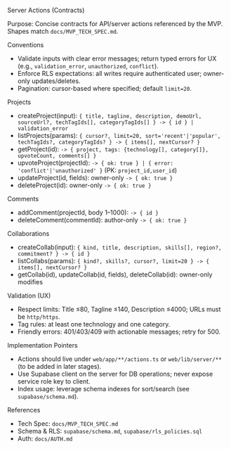 Server Actions (Contracts)

Purpose: Concise contracts for API/server actions referenced by the MVP. Shapes match `docs/MVP_TECH_SPEC.md`.

Conventions
- Validate inputs with clear error messages; return typed errors for UX (e.g., `validation_error`, `unauthorized`, `conflict`).
- Enforce RLS expectations: all writes require authenticated user; owner-only updates/deletes.
- Pagination: cursor-based where specified; default `limit=20`.

Projects
- createProject(input): `{ title, tagline, description, demoUrl, sourceUrl?, techTagIds[], categoryTagIds[] } -> { id } | validation_error`
- listProjects(params): `{ cursor?, limit=20, sort='recent'|'popular', techTagIds?, categoryTagIds? } -> { items[], nextCursor? }`
- getProject(id): `-> { project, tags: {technology[], category[]}, upvoteCount, comments[] }`
- upvoteProject(projectId): `-> { ok: true } | { error: 'conflict'|'unauthorized' }` (PK: `project_id,user_id`)
- updateProject(id, fields): owner-only `-> { ok: true }`
- deleteProject(id): owner-only `-> { ok: true }`

Comments
- addComment(projectId, body 1–1000): `-> { id }`
- deleteComment(commentId): author-only `-> { ok: true }`

Collaborations
- createCollab(input): `{ kind, title, description, skills[], region?, commitment? } -> { id }`
- listCollabs(params): `{ kind?, skills?, cursor?, limit=20 } -> { items[], nextCursor? }`
- getCollab(id), updateCollab(id, fields), deleteCollab(id): owner-only modifies

Validation (UX)
- Respect limits: Title ≤80, Tagline ≤140, Description ≤4000; URLs must be `http/https`.
- Tag rules: at least one technology and one category.
- Friendly errors: 401/403/409 with actionable messages; retry for 500.

Implementation Pointers
- Actions should live under `web/app/**/actions.ts` or `web/lib/server/**` (to be added in later stages).
- Use Supabase client on the server for DB operations; never expose service role key to client.
- Index usage: leverage schema indexes for sort/search (see `supabase/schema.md`).

References
- Tech Spec: `docs/MVP_TECH_SPEC.md`
- Schema & RLS: `supabase/schema.md`, `supabase/rls_policies.sql`
- Auth: `docs/AUTH.md`

